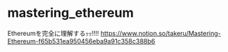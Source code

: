 # mastering_ethereum  
Ethereumを完全に理解するｯｯ!!!!
https://www.notion.so/takeru/Mastering-Ethereum-f65b531ea950456eba9a91c358c388b6
